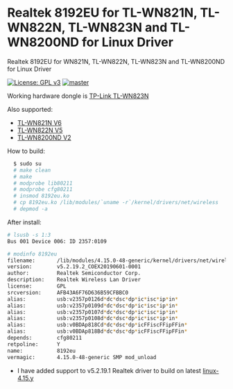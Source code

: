 # Realtek 8192EU for TL-WN821N, TL-WN822N, TL-WN823N and TL-WN8200ND for Linux Driver
Realtek 8192EU for WN821N, TL-WN822N, TL-WN823N and TL-WN8200ND for Linux Driver

[![License: GPL v3](https://img.shields.io/badge/License-GPL%20v3-blue.svg)](http://www.gnu.org/licenses/gpl-3.0)
[![master](https://img.shields.io/badge/current-v5.2.19.2-aa11ff.svg)](https://github.com/noud/rtl8192EU_WiFi_linux/releases)

Working hardware dongle is [TP-Link TL-WN823N](https://www.tp-link.com/us/support/download/tl-wn823n/#Driver)

Also supported:
* [TL-WN821N V6](https://www.tp-link.com/en/support/download/tl-wn821n/#Driver)
* [TL-WN822N V5](https://www.tp-link.com/en/support/download/tl-wn822n/#Driver)
* [TL-WN8200ND V2](https://www.tp-link.com/en/support/download/tl-wn8200nd/#Driver)

How to build:

```sh
  $ sudo su
  # make clean
  # make
  # modprobe lib80211
  # modprobe cfg80211
  # insmod 8192eu.ko
  # cp 8192eu.ko /lib/modules/`uname -r`/kernel/drivers/net/wireless
  # depmod -a
```
After install:

```sh
# lsusb -s 1:3
Bus 001 Device 006: ID 2357:0109
```
```sh
# modinfo 8192eu
filename:       /lib/modules/4.15.0-48-generic/kernel/drivers/net/wireless/8192eu.ko
version:        v5.2.19.2_COEX20190601-0001
author:         Realtek Semiconductor Corp.
description:    Realtek Wireless Lan Driver
license:        GPL
srcversion:     AFB43A6F76D636B59CFBBC0
alias:          usb:v2357p0126d*dc*dsc*dp*ic*isc*ip*in*
alias:          usb:v2357p0109d*dc*dsc*dp*ic*isc*ip*in*
alias:          usb:v2357p0107d*dc*dsc*dp*ic*isc*ip*in*
alias:          usb:v2357p0108d*dc*dsc*dp*ic*isc*ip*in*
alias:          usb:v0BDAp818Cd*dc*dsc*dp*icFFiscFFipFFin*
alias:          usb:v0BDAp818Bd*dc*dsc*dp*icFFiscFFipFFin*
depends:        cfg80211
retpoline:      Y
name:           8192eu
vermagic:       4.15.0-48-generic SMP mod_unload
```
* I have added support to v5.2.19.1 Realtek driver to build on latest [linux-4.15.y](https://git.kernel.org/pub/scm/linux/kernel/git/stable/linux-stable.git/log/?h=linux-4.15.y)
